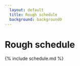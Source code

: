 ```yaml
---
  layout: default
  title: Rough schedule
  background: background0
---
```


# Rough schedule

{% include schedule.md %}